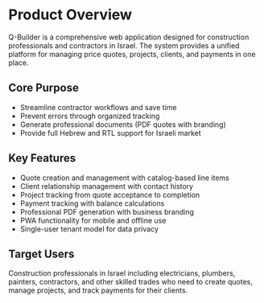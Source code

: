 # Product Overview

Q-Builder is a comprehensive web application designed for construction professionals and contractors in Israel. The system provides a unified platform for managing price quotes, projects, clients, and payments in one place.

## Core Purpose
- Streamline contractor workflows and save time
- Prevent errors through organized tracking
- Generate professional documents (PDF quotes with branding)
- Provide full Hebrew and RTL support for Israeli market

## Key Features
- Quote creation and management with catalog-based line items
- Client relationship management with contact history
- Project tracking from quote acceptance to completion
- Payment tracking with balance calculations
- Professional PDF generation with business branding
- PWA functionality for mobile and offline use
- Single-user tenant model for data privacy

## Target Users
Construction professionals in Israel including electricians, plumbers, painters, contractors, and other skilled trades who need to create quotes, manage projects, and track payments for their clients.